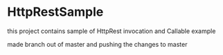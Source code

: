 # HttpRestSample
this project contains sample of  HttpRest invocation and Callable example

made branch out of master and pushing the changes to master
